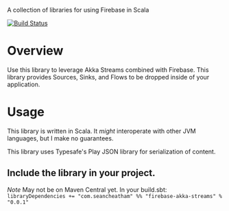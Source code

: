 A collection of libraries for using Firebase in Scala

[![Build Status](https://travis-ci.org/SeanCheatham/scala-firebase.svg?branch=master)](https://travis-ci.org/SeanCheatham/scala-firebase)

# Overview

Use this library to leverage Akka Streams combined with Firebase.  This library provides Sources, Sinks, and Flows to be
dropped inside of your application.

# Usage
This library is written in Scala.  It _might_ interoperate with other JVM languages, but I make no guarantees.

This library uses Typesafe's Play JSON library for serialization of content.

## Include the library in your project.
*Note* May not be on Maven Central yet.
In your build.sbt:
`libraryDependencies += "com.seancheatham" %% "firebase-akka-streams" % "0.0.1"`